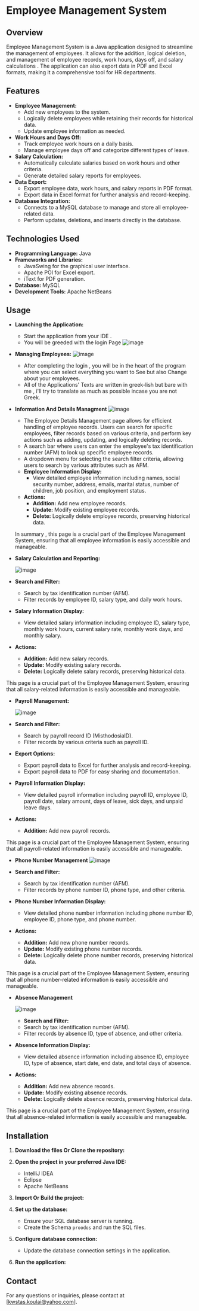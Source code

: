 # Employee Management System

## Overview

Employee Management System is a Java application designed to streamline the management of employees. It allows for the addition, logical deletion, and management of employee records, work hours, days off, and salary calculations . The application can also export data in PDF and Excel formats, making it a comprehensive tool for HR departments.

## Features

- **Employee Management:**
  - Add new employees to the system.
  - Logically delete employees while retaining their records for historical data.
  - Update employee information as needed.
- **Work Hours and Days Off:**
  - Track employee work hours on a daily basis.
  - Manage employee days off and categorize different types of leave.
- **Salary Calculation:**
  - Automatically calculate salaries based on work hours and other criteria.
  - Generate detailed salary reports for employees.
- **Data Export:**
  - Export employee data, work hours, and salary reports in PDF format.
  - Export data in Excel format for further analysis and record-keeping.
- **Database Integration:**
  - Connects to a MySQL database to manage and store all employee-related data.
  - Perform updates, deletions, and inserts directly in the database.

## Technologies Used

- **Programming Language:** Java
- **Frameworks and Libraries:**
  - JavaSwing for the graphical user interface.
  - Apache POI for Excel export.
  - iText for PDF generation.
- **Database:** MySQL 
- **Development Tools:** Apache NetBeans
## Usage

- **Launching the Application:**
  - Start the application from your IDE .
  - You will be greeded with the login Page 
  ![image](https://github.com/proddeha/Employee-Management-System-With-JavaFX/assets/119131830/741840f5-27d5-4ffe-a1bd-6b7d6f7f9581)

- **Managing Employees:**
  ![image](https://github.com/proddeha/Employee-Management-System-With-JavaFX/assets/119131830/bffc0bbd-ee4e-4a54-8e07-8561d753965f)
  - After completing the login , you will be in the heart of the program where you can select everything you want to See but also Change about your employees.
  - All of the Applications' Texts are written in greek-lish but bare with me , i'll try to translate as much as possible incase you are not Greek.


- **Information And Details Managment**
![image](https://github.com/proddeha/Employee-Management-System-With-JavaFX/assets/119131830/c214cdfa-70d5-4571-84bf-2a254f29bbac)

  - The Employee Details Management page allows for efficient handling of employee records. Users can search for specific employees, filter records based on various criteria, and perform key actions such as adding, updating, and logically deleting records.
  - A search bar where users can enter the employee's tax identification number (AFM) to look up specific employee records.
  - A dropdown menu for selecting the search filter criteria, allowing users to search by various attributes such as AFM.
  - **Employee Information Display:**
    - View detailed employee information including names, social security number, address, emails, marital status, number of children, job position, and employment status.
  - **Actions:**
    - **Addition:** Add new employee records.
    - **Update:** Modify existing employee records.
    - **Delete:** Logically delete employee records, preserving historical data.
  
 
   In summary , this page is a crucial part of the Employee Management System, ensuring that all employee information is easily accessible and manageable.
  
- **Salary Calculation and Reporting:**
  
  ![image](https://github.com/proddeha/Employee-Management-System-With-JavaFX/assets/119131830/dcfe303a-7c7e-4842-88a3-81c1f2346e9d)
  
- **Search and Filter:**
  - Search by tax identification number (AFM).
  - Filter records by employee ID, salary type, and daily work hours.

- **Salary Information Display:**
  - View detailed salary information including employee ID, salary type, monthly work hours, current salary rate, monthly work days, and monthly salary.

- **Actions:**
  - **Addition:** Add new salary records.
  - **Update:** Modify existing salary records.
  - **Delete:** Logically delete salary records, preserving historical data.
   
This page is a crucial part of the Employee Management System, ensuring that all salary-related information is easily accessible and manageable.

- **Payroll Management:**
  
  ![image](https://github.com/proddeha/Employee-Management-System-With-JavaFX/assets/119131830/438df6d7-8f2a-4545-bb62-94f7e1089b3c)
- **Search and Filter:**
  - Search by payroll record ID (MisthodosiaID).
  - Filter records by various criteria such as payroll ID.

- **Export Options:**
  - Export payroll data to Excel for further analysis and record-keeping.
  - Export payroll data to PDF for easy sharing and documentation.

- **Payroll Information Display:**
  - View detailed payroll information including payroll ID, employee ID, payroll date, salary amount, days of leave, sick days, and unpaid leave days.

- **Actions:**
  - **Addition:** Add new payroll records.

This page is a crucial part of the Employee Management System, ensuring that all payroll-related information is easily accessible and manageable.


- **Phone Number Management**
![image](https://github.com/proddeha/Employee-Management-System-With-JavaFX/assets/119131830/4bb163dc-3759-4e1d-ba4f-bb0342fe8cea)

- **Search and Filter:**
  - Search by tax identification number (AFM).
  - Filter records by phone number ID, phone type, and other criteria.

- **Phone Number Information Display:**
  - View detailed phone number information including phone number ID, employee ID, phone type, and phone number.

- **Actions:**
  - **Addition:** Add new phone number records.
  - **Update:** Modify existing phone number records.
  - **Delete:** Logically delete phone number records, preserving historical data.

This page is a crucial part of the Employee Management System, ensuring that all phone number-related information is easily accessible and manageable.

- **Absence Management**
  
  ![image](https://github.com/proddeha/Employee-Management-System-With-JavaFX/assets/119131830/c1a87dc8-bef9-478f-a0bf-9f9ff3e8a8d6)

  - **Search and Filter:**
  - Search by tax identification number (AFM).
  - Filter records by absence ID, type of absence, and other criteria.

- **Absence Information Display:**
  - View detailed absence information including absence ID, employee ID, type of absence, start date, end date, and total days of absence.

- **Actions:**
  - **Addition:** Add new absence records.
  - **Update:** Modify existing absence records.
  - **Delete:** Logically delete absence records, preserving historical data.

This page is a crucial part of the Employee Management System, ensuring that all absence-related information is easily accessible and manageable.

## Installation

1. **Download the files Or Clone the repository:**

2. **Open the project in your preferred Java IDE:**
    - IntelliJ IDEA
    - Eclipse
    - Apache NetBeans

3. **Import Or Build the project:**


4. **Set up the database:**
    - Ensure your SQL database server is running.
    - Create the Schema `proodos` and run the SQL files.

5. **Configure database connection:**
    - Update the database connection settings in the application.

6. **Run the application:**



## Contact

For any questions or inquiries, please contact at [kwstas.koulai@yahoo.com].
